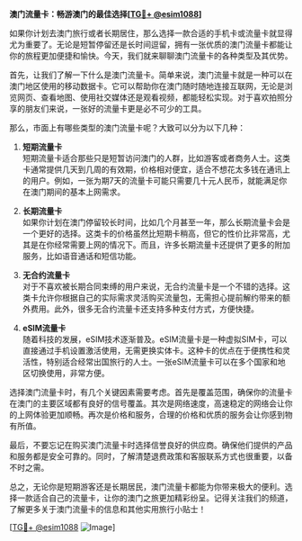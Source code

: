 **澳门流量卡：畅游澳门的最佳选择[[TG💪+ @esim1088](https://t.me/s/esim1088)]**

如果你计划去澳门旅行或者长期居住，那么选择一款合适的手机卡或流量卡就显得尤为重要了。无论是短暂停留还是长时间逗留，拥有一张优质的澳门流量卡都能让你的旅程更加便捷和愉快。今天，我们就来聊聊澳门流量卡的各种类型及其优势。

首先，让我们了解一下什么是澳门流量卡。简单来说，澳门流量卡就是一种可以在澳门地区使用的移动数据卡。它可以帮助你在澳门随时随地连接互联网，无论是浏览网页、查看地图、使用社交媒体还是观看视频，都能轻松实现。对于喜欢拍照分享的朋友们来说，一张好的流量卡更是必不可少的工具。

那么，市面上有哪些类型的澳门流量卡呢？大致可以分为以下几种：

1. **短期流量卡**  
   短期流量卡适合那些只是短暂访问澳门的人群，比如游客或者商务人士。这类卡通常提供几天到几周的有效期，价格相对便宜，适合不想花太多钱在通讯上的用户。例如，一张为期7天的流量卡可能只需要几十元人民币，就能满足你在澳门期间的基本上网需求。

2. **长期流量卡**  
   如果你计划在澳门停留较长时间，比如几个月甚至一年，那么长期流量卡会是一个更好的选择。这类卡的价格虽然比短期卡稍高，但它的性价比非常高，尤其是在你经常需要上网的情况下。而且，许多长期流量卡还提供了更多的附加服务，比如语音通话和短信功能。

3. **无合约流量卡**  
   对于不喜欢被长期合同束缚的用户来说，无合约流量卡是一个不错的选择。这类卡允许你根据自己的实际需求灵活购买流量包，无需担心提前解约带来的额外费用。此外，很多无合约流量卡还支持多种支付方式，方便快捷。

4. **eSIM流量卡**  
   随着科技的发展，eSIM技术逐渐普及。eSIM流量卡是一种虚拟SIM卡，可以直接通过手机设置激活使用，无需更换实体卡。这种卡的优点在于便携性和灵活性，特别适合经常出国旅行的人士。一张eSIM流量卡可以在多个国家和地区切换使用，非常方便。

选择澳门流量卡时，有几个关键因素需要考虑。首先是覆盖范围，确保你的流量卡在澳门的主要区域都有良好的信号覆盖。其次是网络速度，高速稳定的网络会让你的上网体验更加顺畅。再次是价格和服务，合理的价格和优质的服务会让你感到物有所值。

最后，不要忘记在购买澳门流量卡时选择信誉良好的供应商。确保他们提供的产品和服务都是安全可靠的。同时，了解清楚退费政策和客服联系方式也很重要，以备不时之需。

总之，无论你是短期游客还是长期居民，澳门流量卡都能为你带来极大的便利。选择一款适合自己的流量卡，让你的澳门之旅更加精彩纷呈。记得关注我们的频道，了解更多关于澳门流量卡的信息和其他实用旅行小贴士！

[[TG💪+ @esim1088](https://t.me/s/esim1088) ![Image](https://i.postimg.cc/4NQfJmqS/Snipaste-2025-05-13-00-14-12.png)]